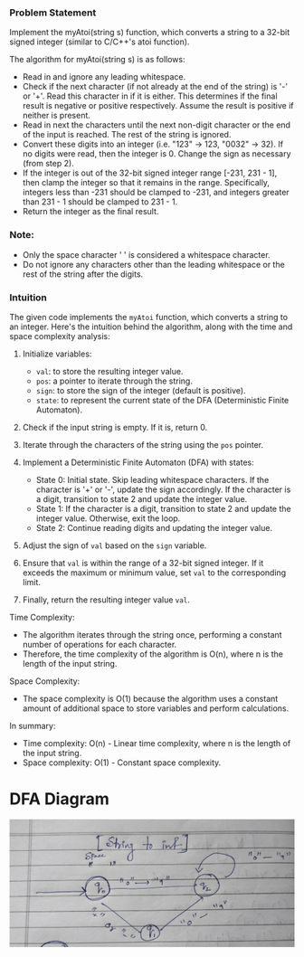 ### Problem Statement

Implement the myAtoi(string s) function, which converts a string to a 32-bit signed integer (similar to C/C++'s atoi function).

The algorithm for myAtoi(string s) is as follows:

- Read in and ignore any leading whitespace.
- Check if the next character (if not already at the end of the string) is '-' or '+'. Read this character in if it is either. This determines if the final result is negative or positive respectively. Assume the result is positive if neither is present.
- Read in next the characters until the next non-digit character or the end of the input is reached. The rest of the string is ignored.
- Convert these digits into an integer (i.e. "123" -> 123, "0032" -> 32). If no digits were read, then the integer is 0. Change the sign as necessary (from step 2).
- If the integer is out of the 32-bit signed integer range [-231, 231 - 1], then clamp the integer so that it remains in the range. Specifically, integers less than -231 should be clamped to -231, and integers greater than 231 - 1 should be clamped to 231 - 1.
- Return the integer as the final result.
### Note:

- Only the space character ' ' is considered a whitespace character.
- Do not ignore any characters other than the leading whitespace or the rest of the string after the digits.


### Intuition

The given code implements the `myAtoi` function, which converts a string to an integer. Here's the intuition behind the algorithm, along with the time and space complexity analysis:

1. Initialize variables:
   - `val`: to store the resulting integer value.
   - `pos`: a pointer to iterate through the string.
   - `sign`: to store the sign of the integer (default is positive).
   - `state`: to represent the current state of the DFA (Deterministic Finite Automaton).

2. Check if the input string is empty. If it is, return 0.

3. Iterate through the characters of the string using the `pos` pointer.

4. Implement a Deterministic Finite Automaton (DFA) with states:
   - State 0: Initial state. Skip leading whitespace characters. If the character is '+' or '-', update the sign accordingly. If the character is a digit, transition to state 2 and update the integer value.
   - State 1: If the character is a digit, transition to state 2 and update the integer value. Otherwise, exit the loop.
   - State 2: Continue reading digits and updating the integer value.

5. Adjust the sign of `val` based on the `sign` variable.

6. Ensure that `val` is within the range of a 32-bit signed integer. If it exceeds the maximum or minimum value, set `val` to the corresponding limit.

7. Finally, return the resulting integer value `val`.

Time Complexity:
- The algorithm iterates through the string once, performing a constant number of operations for each character.
- Therefore, the time complexity of the algorithm is O(n), where n is the length of the input string.

Space Complexity:
- The space complexity is O(1) because the algorithm uses a constant amount of additional space to store variables and perform calculations.

In summary:
- Time complexity: O(n) - Linear time complexity, where n is the length of the input string.
- Space complexity: O(1) - Constant space complexity.

# DFA Diagram
    



![ValidNumber](new.jpeg)